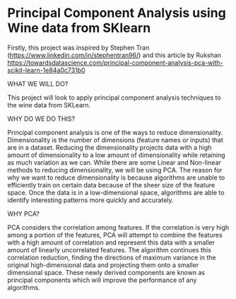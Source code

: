 # Principal Component Analysis using Wine data from SKlearn

Firstly, this project was inspired by Stephen Tran (https://www.linkedin.com/in/stephentran96/) and this article by Rukshan
https://towardsdatascience.com/principal-component-analysis-pca-with-scikit-learn-1e84a0c731b0

WHAT WE WILL DO?

This project will look to apply principal component analysis techniques to the wine data from SKLearn.

WHY DO WE DO THIS?

Principal component analysis is one of the ways to reduce dimensionality.
Dimensionality is the number of dimensions (feature names or inputs) that are in a dataset.
Reducing the dimensionality projects data with a high amount of dimensionality to a low amount of dimensionality while retaining as much variation as we can.
While there are some Linear and Non-linear methods to reducing dimensionality, we will be using PCA.
The reason for why we want to reduce dimensionality is because algorithms
are unable to efficiently train on certain data because of the sheer size of the feature space.
Once the data is in a low-dimensional space, algorithms are able to identify interesting patterns more quickly and accurately.

WHY PCA?

PCA considers the correlation among features. If the correlation is very high among a portion of the features, 
PCA will attempt to combine the features with a high amount of correlation and represent this data with a smaller amount of linearly uncorrelated features. 
The algorithm continues this correlation reduction, finding the directions of maximum variance in the 
original high-dimensional data and projecting them onto a smaller dimensional space. 
These newly derived components are known as principal components which will improve the performance of any algorithms.

